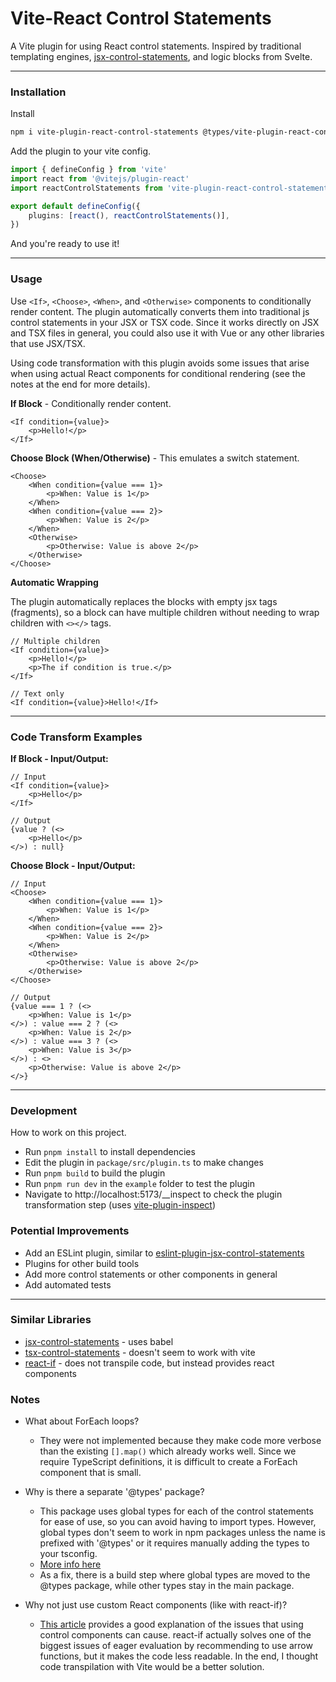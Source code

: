 # Vite-React Control Statements
A Vite plugin for using React control statements. Inspired by traditional templating engines, [jsx-control-statements](https://github.com/AlexGilleran/jsx-control-statements), and logic blocks from Svelte.

---

### Installation

Install
```bash
npm i vite-plugin-react-control-statements @types/vite-plugin-react-control-statements
````

Add the plugin to your vite config.
```ts
import { defineConfig } from 'vite'
import react from '@vitejs/plugin-react'
import reactControlStatements from 'vite-plugin-react-control-statements'

export default defineConfig({
    plugins: [react(), reactControlStatements()],
})
```
And you're ready to use it!

---

### Usage

Use `<If>`, `<Choose>`, `<When>`, and `<Otherwise>` components to conditionally render content. The plugin automatically converts them into traditional js control statements in your JSX or TSX code. Since it works directly on JSX and TSX files in general, you could also use it with Vue or any other libraries that use JSX/TSX.

Using code transformation with this plugin avoids some issues that arise when using actual React components for conditional rendering (see the notes at the end for more details).

**If Block** - Conditionally render content.
```tsx
<If condition={value}>
    <p>Hello!</p>
</If>
```

**Choose Block (When/Otherwise)** - This emulates a switch statement.
```tsx
<Choose>
    <When condition={value === 1}>
        <p>When: Value is 1</p>
    </When>
    <When condition={value === 2}>
        <p>When: Value is 2</p>
    </When>
    <Otherwise>
        <p>Otherwise: Value is above 2</p>
    </Otherwise>
</Choose>
```

**Automatic Wrapping**

The plugin automatically replaces the blocks with empty jsx tags (fragments), so a block can have multiple children without needing to wrap children with `<></>` tags.

```tsx
// Multiple children
<If condition={value}>
    <p>Hello!</p>
    <p>The if condition is true.</p>
</If>

// Text only
<If condition={value}>Hello!</If>
```

---

### Code Transform Examples

**If Block - Input/Output:**
```tsx
// Input
<If condition={value}>
    <p>Hello</p>
</If>

// Output
{value ? (<>
    <p>Hello</p>
</>) : null}
```

**Choose Block - Input/Output:**
```tsx
// Input
<Choose>
    <When condition={value === 1}>
        <p>When: Value is 1</p>
    </When>
    <When condition={value === 2}>
        <p>When: Value is 2</p>
    </When>
    <Otherwise>
        <p>Otherwise: Value is above 2</p>
    </Otherwise>
</Choose>

// Output
{value === 1 ? (<>
	<p>When: Value is 1</p>
</>) : value === 2 ? (<>
	<p>When: Value is 2</p>
</>) : value === 3 ? (<>
	<p>When: Value is 3</p>
</>) : <>
	<p>Otherwise: Value is above 2</p>
</>}
```

---

### Development
How to work on this project.
- Run `pnpm install` to install dependencies
- Edit the plugin in `package/src/plugin.ts` to make changes
- Run `pnpm build` to build the plugin
- Run `pnpm run dev` in the `example` folder to test the plugin
- Navigate to http://localhost:5173/__inspect to check the plugin transformation step (uses [vite-plugin-inspect](https://github.com/antfu-collective/vite-plugin-inspect))

### Potential Improvements
- Add an ESLint plugin, similar to [eslint-plugin-jsx-control-statements](https://github.com/vkbansal/eslint-plugin-jsx-control-statements)
- Plugins for other build tools
- Add more control statements or other components in general
- Add automated tests

---

### Similar Libraries
- [jsx-control-statements](https://github.com/AlexGilleran/jsx-control-statements) - uses babel
- [tsx-control-statements](https://github.com/KonstantinSimeonov/tsx-control-statements) - doesn't seem to work with vite
- [react-if]() - does not transpile code, but instead provides react components

### Notes

- What about ForEach loops?
  - They were not implemented because they make code more verbose than the existing `[].map()` which already works well. Since we require TypeScript definitions, it is difficult to create a ForEach component that is small.
- Why is there a separate '@types' package?
  - This package uses global types for each of the control statements for ease of use, so you can avoid having to import types. However, global types don't seem to work in npm packages unless the name is prefixed with '@types' or it requires manually adding the types to your tsconfig.
  - [More info here](https://stackoverflow.com/a/65196028/5579279)
  - As a fix, there is a build step where global types are moved to the @types package, while other types stay in the main package.

- Why not just use custom React components (like with react-if)?
  - [This article](https://blog.bitsrc.io/the-pitfalls-of-using-guard-or-if-components-in-react-c8f85ea87295) provides a good explanation of the issues that using control components can cause. react-if actually solves one of the biggest issues of eager evaluation by recommending to use arrow functions, but it makes the code less readable. In the end, I thought code transpilation with Vite would be a better solution.
